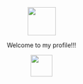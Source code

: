 <div id="header" align="center">
  <img src="https://i.giphy.com/media/v1.Y2lkPTc5MGI3NjExMm9jdTY4cWd5NGIxaHNwMTBrcWJjc29lcDN6bnAzMHAyN3YzdnllMSZlcD12MV9pbnRlcm5hbF9naWZfYnlfaWQmY3Q9Zw/OpBA2nKQog7LENz8Of/giphy.gif" height="65" width="65">
  <p>Welcome to my profile!!!<p/>
<div/>
<div id="tools" align="center">
  <img src="https://cdn.jsdelivr.net/gh/devicons/devicon@latest/icons/python/python-original-wordmark.svg" height=50 width=50/>
<div/>